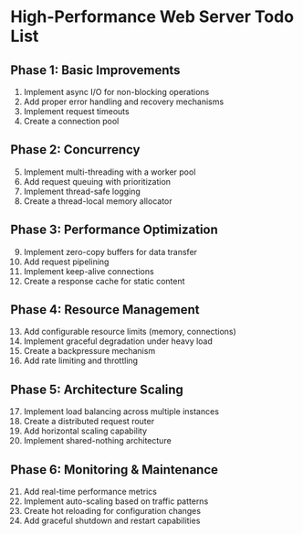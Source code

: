 # High-Performance Web Server Todo List

## Phase 1: Basic Improvements
1. Implement async I/O for non-blocking operations
2. Add proper error handling and recovery mechanisms
3. Implement request timeouts
4. Create a connection pool

## Phase 2: Concurrency
5. Implement multi-threading with a worker pool
6. Add request queuing with prioritization
7. Implement thread-safe logging
8. Create a thread-local memory allocator

## Phase 3: Performance Optimization
9. Implement zero-copy buffers for data transfer
10. Add request pipelining
11. Implement keep-alive connections
12. Create a response cache for static content

## Phase 4: Resource Management
13. Add configurable resource limits (memory, connections)
14. Implement graceful degradation under heavy load
15. Create a backpressure mechanism
16. Add rate limiting and throttling

## Phase 5: Architecture Scaling
17. Implement load balancing across multiple instances
18. Create a distributed request router
19. Add horizontal scaling capability
20. Implement shared-nothing architecture

## Phase 6: Monitoring & Maintenance
21. Add real-time performance metrics
22. Implement auto-scaling based on traffic patterns
23. Create hot reloading for configuration changes
24. Add graceful shutdown and restart capabilities
